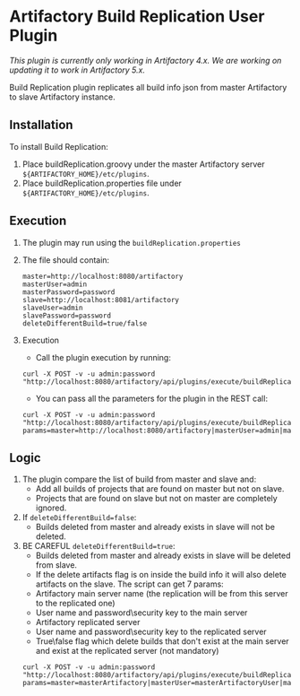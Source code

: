 Artifactory Build Replication User Plugin
=======================================

*This plugin is currently only working in Artifactory 4.x. We are working on updating it to work in Artifactory 5.x.*

Build Replication plugin replicates all build info json from master Artifactory to slave Artifactory instance.

Installation
---------------------------------------
To install Build Replication:

1. Place buildReplication.groovy under the master Artifactory server `${ARTIFACTORY_HOME}/etc/plugins`.
2. Place buildReplication.properties file under `${ARTIFACTORY_HOME}/etc/plugins`.


Execution
---------------------------------------

1. The plugin may run using the `buildReplication.properties`
2. The file should contain:

	``` 
	master=http://localhost:8080/artifactory
	masterUser=admin
	masterPassword=password
	slave=http://localhost:8081/artifactory
	slaveUser=admin
	slavePassword=password
	deleteDifferentBuild=true/false
	```
3. Execution
	- Call the plugin execution by running:
	```
	curl -X POST -v -u admin:password "http://localhost:8080/artifactory/api/plugins/execute/buildReplication"
	```
	- You can pass all the parameters for the plugin in the REST call:
	```
	curl -X POST -v -u admin:password "http://localhost:8080/artifactory/api/plugins/execute/buildReplication?params=master=http://localhost:8080/artifactory|masterUser=admin|masterPassword=password|slave=http://localhost:8081/artifactory|slaveUser=admin|slavePassword=password|deleteDifferentBuild=false"
	```

Logic
---------------------------------------
1. The plugin compare the list of build from master and slave and:
	- Add all builds of projects that are found on master but not on slave.
	- Projects that are found on slave but not on master are completely ignored.
2. If `deleteDifferentBuild=false`:
	- Builds deleted from master and already exists in slave will not be deleted.
3. BE CAREFUL `deleteDifferentBuild=true`:
	- Builds deleted from master and already exists in slave will be deleted from slave.
	- If the delete artifacts flag is on inside the build info it will also delete artifacts on the slave.
The script can get 7 params:
	- Artifactory main server name (the replication will be from this server to the replicated one)
	- User name and password\security key to the main server
	- Artifactory replicated server
	- User name and password\security key to the replicated server
	- True\false flag which delete builds that don't exist at the main server and exist at the replicated server (not mandatory)
	```
	curl -X POST -v -u admin:password "http://localhost:8080/artifactory/api/plugins/execute/buildReplication?params=master=masterArtifactory|masterUser=masterArtifactoryUser|masterPassword=masterPassword|slave=slaveArtifactory|slaveUser=slaveUser|slavePassword=slavePassword|deleteDifferentBuild=true/false"
	```
